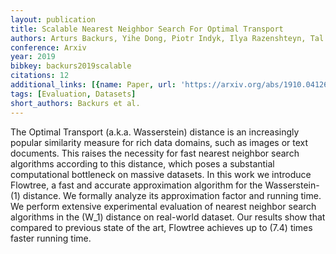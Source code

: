 ```yaml
---
layout: publication
title: Scalable Nearest Neighbor Search For Optimal Transport
authors: Arturs Backurs, Yihe Dong, Piotr Indyk, Ilya Razenshteyn, Tal Wagner
conference: Arxiv
year: 2019
bibkey: backurs2019scalable
citations: 12
additional_links: [{name: Paper, url: 'https://arxiv.org/abs/1910.04126'}]
tags: [Evaluation, Datasets]
short_authors: Backurs et al.
---
```

The Optimal Transport (a.k.a. Wasserstein) distance is an increasingly
popular similarity measure for rich data domains, such as images or text
documents. This raises the necessity for fast nearest neighbor search
algorithms according to this distance, which poses a substantial computational
bottleneck on massive datasets. In this work we introduce Flowtree, a fast and
accurate approximation algorithm for the Wasserstein-\(1\) distance. We formally
analyze its approximation factor and running time. We perform extensive
experimental evaluation of nearest neighbor search algorithms in the \(W_1\)
distance on real-world dataset. Our results show that compared to previous
state of the art, Flowtree achieves up to \(7.4\) times faster running time.